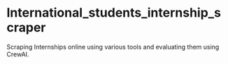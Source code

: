 # International_students_internship_scraper
Scraping Internships online using various tools and evaluating them using CrewAI. 
